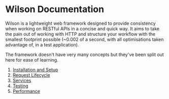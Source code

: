 # Wilson Documentation

Wilson is a lightweight web framework designed to provide consistency when
working on RESTful APIs in a concise and quick way. It aims to take the
pain out of working with HTTP and structure your workflow with the smallest
footprint possible (~0.002 of a second, with all optimisations taken advantage
of, in a test application).

The framework doesn't have very many concepts but they've been split out here
for ease of learning.

1. [Installation and Setup](installing.md)
2. [Request Lifecycle](lifecycle.md)
3. [Services](services.md)
4. [Testing](testing.md)
5. [Performance](performance.md)
